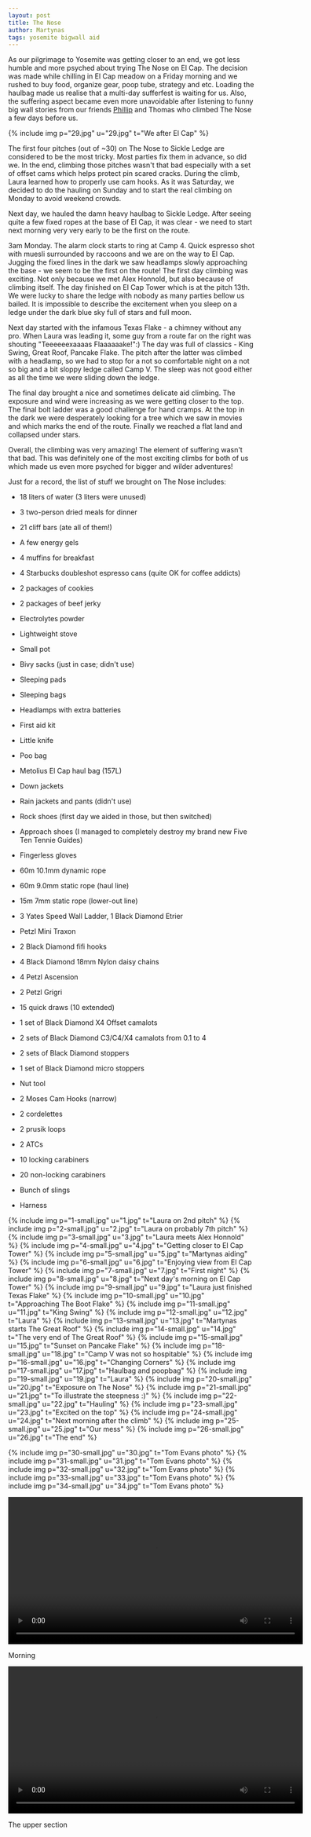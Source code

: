 ```yaml
---
layout: post
title: The Nose
author: Martynas
tags: yosemite bigwall aid
---
```


As our pilgrimage to Yosemite was getting closer to an end, we got less humble
and more psyched about trying The Nose on El Cap.  The decision was made while
chilling in El Cap meadow on a Friday morning and we rushed to buy food, organize gear,
poop tube, strategy and etc. Loading the haulbag made us realise that a multi-day sufferfest is
waiting for us. Also, the suffering aspect became even more unavoidable after listening
to funny big wall stories from our friends [Phillip](http://philippangelo.blogspot.co.uk/)
and Thomas who climbed The Nose a few days before us.

{% include img p="29.jpg" u="29.jpg" t="We after El Cap" %}
<!--break-->

The first four pitches (out of ~30) on The Nose to Sickle Ledge are considered to
be the most tricky. Most parties fix them in advance, so did we.  In the end, climbing
those pitches wasn't that bad especially with a set of offset cams which helps
protect pin scared cracks. During the climb, Laura learned how to properly use cam
hooks. As it was Saturday, we decided to do the hauling on Sunday and to start the
real climbing on Monday to avoid weekend crowds.

Next day, we hauled the damn heavy haulbag to Sickle Ledge. After seeing quite a
few fixed ropes at the base of El Cap, it was clear - we need to start next morning
very very early to be the first on the route.

3am Monday. The alarm clock starts to ring at Camp 4. Quick espresso shot with
muesli surrounded by raccoons and we are on the way to El Cap.  Jugging the fixed
lines in the dark we saw headlamps slowly approaching the base - we seem to be the
first on the route! The first day climbing was exciting.  Not only because we met
Alex Honnold, but also because of climbing itself. The day finished on El Cap Tower
which is at the pitch 13th. We were lucky to share the ledge with nobody as many
parties bellow us bailed. It is impossible to describe the excitement when you sleep
on a ledge under the dark blue sky full of stars and full moon.

Next day started with the infamous Texas Flake - a chimney without any pro. When
Laura was leading it, some guy from a route far on the right was shouting
"Teeeeeexaaaas Flaaaaaake!":) The day was full of classics - King Swing, Great
Roof, Pancake Flake. The pitch after the latter was climbed with a headlamp, so
we had to stop for a not so comfortable night on a not so big and a bit sloppy
ledge called Camp V. The sleep was not good either as all the time we were sliding
down the ledge.

The final day brought a nice and sometimes delicate aid climbing. The exposure and
wind were increasing as we were getting closer to the top. The final bolt
ladder was a good challenge for hand cramps. At the top in the dark we were
desperately looking for a tree which we saw in movies and which marks the end of the
route. Finally we reached a flat land and collapsed under stars.

Overall, the climbing was very amazing! The element of suffering wasn't that bad.
This was definitely one of the most exciting climbs for both of us which made us
even more psyched for bigger and wilder adventures!

Just for a record, the list of stuff we brought on The Nose includes:

* 18 liters of water (3 liters were unused)
* 3 two-person dried meals for dinner
* 21 cliff bars (ate all of them!)
* A few energy gels
* 4 muffins for breakfast
* 4 Starbucks doubleshot espresso cans (quite OK for coffee addicts)
* 2 packages of cookies
* 2 packages of beef jerky
* Electrolytes powder

* Lightweight stove
* Small pot
* Bivy sacks (just in case; didn't use)
* Sleeping pads
* Sleeping bags
* Headlamps with extra batteries
* First aid kit
* Little knife
* Poo bag
* Metolius El Cap haul bag (157L)
* Down jackets
* Rain jackets and pants (didn't use)
* Rock shoes (first day we aided in those, but then switched)
* Approach shoes (I managed to completely destroy my brand new Five Ten Tennie Guides)
* Fingerless gloves

* 60m 10.1mm dynamic rope
* 60m 9.0mm static rope (haul line)
* 15m 7mm static rope (lower-out line)
* 3 Yates Speed Wall Ladder, 1 Black Diamond Etrier
* Petzl Mini Traxon
* 2 Black Diamond fifi hooks
* 4 Black Diamond 18mm Nylon daisy chains
* 4 Petzl Ascension
* 2 Petzl Grigri
* 15 quick draws (10 extended)
* 1 set of Black Diamond X4 Offset camalots
* 2 sets of Black Diamond C3/C4/X4 camalots from 0.1 to 4
* 2 sets of Black Diamond stoppers
* 1 set of Black Diamond micro stoppers
* Nut tool
* 2 Moses Cam Hooks (narrow)
* 2 cordelettes
* 2 prusik loops
* 2 ATCs
* 10 locking carabiners
* 20 non-locking carabiners
* Bunch of slings
* Harness

{% include img p="1-small.jpg" u="1.jpg" t="Laura on 2nd pitch" %}
{% include img p="2-small.jpg" u="2.jpg" t="Laura on probably 7th pitch" %}
{% include img p="3-small.jpg" u="3.jpg" t="Laura meets Alex Honnold" %}
{% include img p="4-small.jpg" u="4.jpg" t="Getting closer to El Cap Tower" %}
{% include img p="5-small.jpg" u="5.jpg" t="Martynas aiding" %}
{% include img p="6-small.jpg" u="6.jpg" t="Enjoying view from El Cap Tower" %}
{% include img p="7-small.jpg" u="7.jpg" t="First night" %}
{% include img p="8-small.jpg" u="8.jpg" t="Next day's morning on El Cap Tower" %}
{% include img p="9-small.jpg" u="9.jpg" t="Laura just finished Texas Flake" %}
{% include img p="10-small.jpg" u="10.jpg" t="Approaching The Boot Flake" %}
{% include img p="11-small.jpg" u="11.jpg" t="King Swing" %}
{% include img p="12-small.jpg" u="12.jpg" t="Laura" %}
{% include img p="13-small.jpg" u="13.jpg" t="Martynas starts The Great Roof" %}
{% include img p="14-small.jpg" u="14.jpg" t="The very end of The Great Roof" %}
{% include img p="15-small.jpg" u="15.jpg" t="Sunset on Pancake Flake" %}
{% include img p="18-small.jpg" u="18.jpg" t="Camp V was not so hospitable" %}
{% include img p="16-small.jpg" u="16.jpg" t="Changing Corners" %}
{% include img p="17-small.jpg" u="17.jpg" t="Haulbag and poopbag" %}
{% include img p="19-small.jpg" u="19.jpg" t="Laura" %}
{% include img p="20-small.jpg" u="20.jpg" t="Exposure on The Nose" %}
{% include img p="21-small.jpg" u="21.jpg" t="To illustrate the steepness :)" %}
{% include img p="22-small.jpg" u="22.jpg" t="Hauling" %}
{% include img p="23-small.jpg" u="23.jpg" t="Excited on the top" %}
{% include img p="24-small.jpg" u="24.jpg" t="Next morning after the climb" %}
{% include img p="25-small.jpg" u="25.jpg" t="Our mess" %}
{% include img p="26-small.jpg" u="26.jpg" t="The end" %}

{% include img p="30-small.jpg" u="30.jpg" t="Tom Evans photo" %}
{% include img p="31-small.jpg" u="31.jpg" t="Tom Evans photo" %}
{% include img p="32-small.jpg" u="32.jpg" t="Tom Evans photo" %}
{% include img p="33-small.jpg" u="33.jpg" t="Tom Evans photo" %}
{% include img p="34-small.jpg" u="34.jpg" t="Tom Evans photo" %}

<div class="image-wrapper">
<video width="600" controls>
      <source src="http://vagabonds.lambda.lt/images/2016-12-01-the-nose/video1.webm" type="video/webm">
      Your browser doesn't support HTML5 video tag.
</video>
<p class="image-caption">Morning</p>
</div>
<div class="image-wrapper">
<video width="600" controls>
      <source src="http://vagabonds.lambda.lt/images/2016-12-01-the-nose/video2.webm" type="video/webm">
      Your browser doesn't support HTML5 video tag.
</video>
<p class="image-caption">The upper section</p>
</div>

